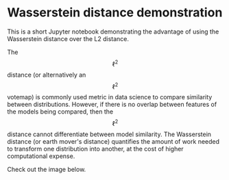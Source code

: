 # Wasserstein distance demonstration
This is a short Jupyter notebook demonstrating the advantage of using the Wasserstein distance over the L2 distance.

The $$\ell^2$$ distance (or alternatively an $$\ell^2$$ votemap) is commonly used metric in data science to compare similarity between distributions. However, if there is no overlap between features of the models being compared, then the $$\ell^2$$ distance cannot differentiate between model similarity. The Wasserstein distance (or earth mover's distance) quantifies the amount of work needed to transform one distribution into another, at the cost of higher computational expense.

Check out the image below.
